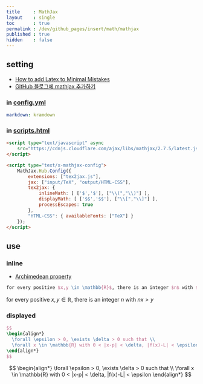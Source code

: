 ```yaml
---
title     : MathJax
layout    : single
toc       : true
permalink : /dev/github_pages/insert/math/mathjax
published : true
hidden    : false
---
```


<head>
  <base target="_blank">
</head>



## setting

- [How to add Latex to Minimal Mistakes](https://www.janmeppe.com/blog/How-to-add-mathjax-to-minimal-mistakes/)
- [GitHub 블로그에 mathjax 추가하기](https://sanglee325.github.io/blog/mathjax-github-io/#minimal-mistakes-theme)

### in [config.yml](/dev/github_pages/start/setting/config_yml)

```yml
markdown: kramdown
```

### in [scripts.html](/dev/github_pages/start/setting/scripts_html)

```html
<script type="text/javascript" async
    src="https://cdnjs.cloudflare.com/ajax/libs/mathjax/2.7.5/latest.js?config=TeX-MML-AM_CHTML">
</script>

<script type="text/x-mathjax-config">
    MathJax.Hub.Config({
        extensions: ["tex2jax.js"],
        jax: ["input/TeX", "output/HTML-CSS"],
        tex2jax: {
            inlineMath: [ ['$','$'], ["\\(","\\)"] ],
            displayMath: [ ['$$','$$'], ["\\[","\\]"] ],
            processEscapes: true
        },
        "HTML-CSS": { availableFonts: ["TeX"] }
    });
</script>
```



## use

### inline

- [Archimedean property](https://en.m.wikipedia.org/wiki/Archimedean_property)

```tex
for every positive $x,y \in \mathbb{R}$, there is an integer $n$ with $nx > y$
```
for every positive $x,y \in \mathbb{R}$, there is an integer $n$ with $nx > y$


### displayed

```tex
$$
\begin{align*}
  \forall \epsilon > 0, \exists \delta > 0 such that \\
  \forall x \in \mathbb{R} with 0 < |x-p| < \delta, |f(x)-L| < \epsilon
\end{align*}
$$
```

$$
\begin{align*}
  \forall \epsilon > 0, \exists \delta > 0 such that \\
  \forall x \in \mathbb{R} with 0 < |x-p| < \delta, |f(x)-L| < \epsilon
\end{align*}
$$
